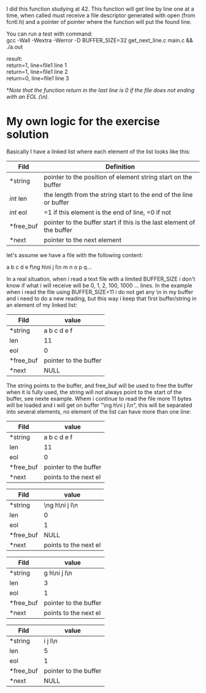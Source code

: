 I did this function studying at 42. This function will get line by line one at a time, when called must receive a file descriptor generated with open (from fcntl.h) and a pointer of pointer where the function will put the found line.

You can run a test with command:\
gcc -Wall -Wextra -Werror -D BUFFER_SIZE=32 get_next_line.c main.c && ./a.out

result:\
return=1, line=file1 line 1\
return=1, line=file1 line 2\
return=0, line=file1 line 3

**Note that the function return in the last line is 0 if the file does not ending with an EOL (\\n).*

# My own logic for the exercise solution

Basically I have a linked list where each element of the list looks like this:

| Fild     | Definition                                                            |
|-----------|-----------------------------------------------------------------------|
| *string   | pointer to the position of element string start on the buffer         |
| *int* len | the length from the string start to the end of the line or buffer     |
| *int* eol | =1 if this element is the end of line, =0 if not                      |
| *free_buf | pointer to the buffer start if this is the last element of the buffer |
| *next     | pointer to the next element                                           |

let's assume we have a file with the following content:

a b c d e f\\ng h\\ni j l\\n m n o p q...

In a real situation, when i read a text file with a limited BUFFER_SIZE i don't know if what i will receive will be 0, 1, 2, 100, 1000 ... lines. In the example when i read the file using BUFFER_SIZE=11 i do not get any \\n in my buffer and i need to do a new reading, but this way i keep that first buffer/string in an element of my linked list:

| Fild      | value                 |
|-----------|-----------------------|
| *string   | a b c d e f           |
| len       | 11                    |
| eol       | 0                     |
| *free_buf | pointer to the buffer |
| *next     | NULL                  |

The string points to the buffer, and free_buf will be used to free the buffer when it is fully used, the string will not always point to the start of the buffer, see nexte example. Whem i continue to read the file more 11 bytes will be loaded and i will get on buffer "\\ng h\\ni j l\\n", this will be separated into several elements, no element of the list can have more than one line:

| Fild      | value                 |
|-----------|-----------------------|
| *string   | a b c d e f           |
| len       | 11                    |
| eol       | 0                     |
| *free_buf | pointer to the buffer |
| *next     | points to the next el |

| Fild      | value                 |
|-----------|-----------------------|
| *string   | \\ng h\\ni j l\\n     |
| len       | 0                     |
| eol       | 1                     |
| *free_buf | NULL                  |
| *next     | points to the next el |

| Fild      | value                 |
|-----------|-----------------------|
| *string   | g h\\ni j l\\n        |
| len       | 3                     |
| eol       | 1                     |
| *free_buf | pointer to the buffer |
| *next     | points to the next el |

| Fild      | value                 |
|-----------|-----------------------|
| *string   | i j l\\n              |
| len       | 5                     |
| eol       | 1                     |
| *free_buf | pointer to the buffer |
| *next     | NULL                  |

